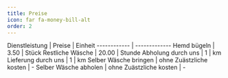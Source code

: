 ```yaml
---
title: Preise
icon: far fa-money-bill-alt
order: 2
---
```


Dienstleistung | Preise | Einheit
------------ | -------------
Hemd bügeln | 3.50 | Stück
Restliche Wäsche | 20.00 | Stunde 
Abholung durch uns | 1 | km
Lieferung durch uns | 1 | km
Selber Wäsche bringen | ohne Zuästzliche kosten | -
Selber Wäsche abholen | ohne Zuästzliche kosten | -


